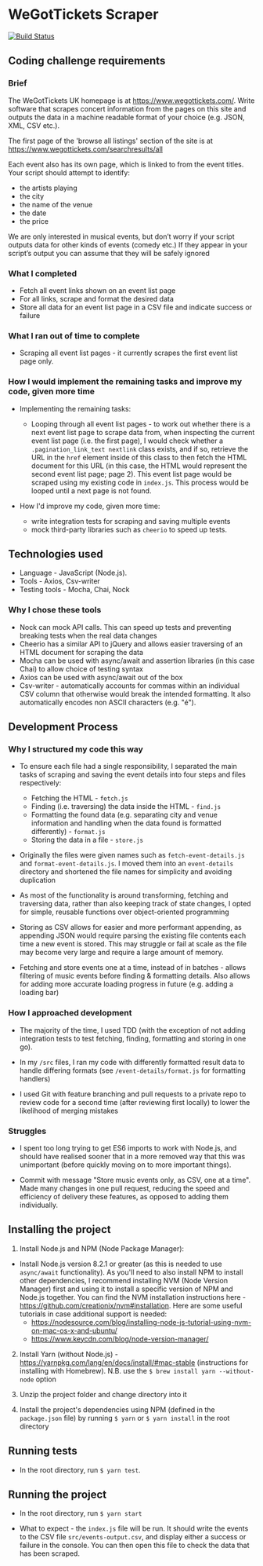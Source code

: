 # WeGotTickets Scraper

[![Build Status](https://travis-ci.org/BenRoss92/we-got-tickets-scraper.svg?branch=master)](https://travis-ci.org/BenRoss92/we-got-tickets-scraper)

## Coding challenge requirements

### Brief

The WeGotTickets UK homepage is at https://www.wegottickets.com/. Write software that scrapes concert information from the pages on this site and outputs the data in a machine readable format of your choice (e.g. JSON, XML, CSV etc.).

The first page of the 'browse all listings' section of the site is at https://www.wegottickets.com/searchresults/all

Each event also has its own page, which is linked to from the event titles. Your script should attempt to identify:
* the artists playing
* the city
* the name of the venue
* the date
* the price

We are only interested in musical events, but don’t worry if your script outputs data for other kinds of events (comedy etc.) If they appear in your script’s output you can assume that they will be safely ignored

### What I completed

* Fetch all event links shown on an event list page
* For all links, scrape and format the desired data
* Store all data for an event list page in a CSV file and indicate success or failure

### What I ran out of time to complete

* Scraping all event list pages - it currently scrapes the first event list page only.

### How I would implement the remaining tasks and improve my code, given more time

* Implementing the remaining tasks:
  * Looping through all event list pages - to work out whether there is a next event list page to scrape data from, when inspecting the current event list page (i.e. the first page), I would check whether a `.pagination_link_text nextlink` class exists, and if so, retrieve the URL in the `href` element inside of this class to then fetch the HTML document for this URL (in this case, the HTML would represent the second event list page; page 2). This event list page would be scraped using my existing code in `index.js`. This process would be looped until a next page is not found.

* How I'd improve my code, given more time:
  * write integration tests for scraping and saving multiple events
  * mock third-party libraries such as `cheerio` to speed up tests.

## Technologies used

* Language - JavaScript (Node.js).
* Tools - Axios, Csv-writer
* Testing tools - Mocha, Chai, Nock

### Why I chose these tools

* Nock can mock API calls. This can speed up tests and preventing breaking tests when the real data changes
* Cheerio has a similar API to jQuery and allows easier traversing of an HTML document for scraping the data
* Mocha can be used with async/await and assertion libraries (in this case Chai) to allow choice of testing syntax 
* Axios can be used with async/await out of the box
* Csv-writer - automatically accounts for commas within an individual CSV column that otherwise would break the intended formatting. It also automatically encodes non ASCII characters (e.g. "é").

## Development Process

### Why I structured my code this way

* To ensure each file had a single responsibility, I separated the main tasks of scraping and saving the event details into four steps and files respectively:
    * Fetching the HTML - `fetch.js`
    * Finding (i.e. traversing) the data inside the HTML - `find.js`
    * Formatting the found data (e.g. separating city and venue information and handling when the data found is formatted differently) - `format.js`
    * Storing the data in a file - `store.js`

* Originally the files were given names such as `fetch-event-details.js` and `format-event-details.js`. I moved them into an `event-details` directory and shortened the file names for simplicity and avoiding duplication

* As most of the functionality is around transforming, fetching and traversing data, rather than also keeping track of state changes, I opted for simple, reusable functions over object-oriented programming

* Storing as CSV allows for easier and more performant appending, as appending JSON would require parsing the existing file contents each time a new event is stored. This may struggle or fail at scale as the file may become very large and require a large amount of memory.

* Fetching and store events one at a time, instead of in batches - allows filtering of music events before finding & formatting details. Also allows for adding more accurate loading progress in future (e.g. adding a loading bar)

### How I approached development

* The majority of the time, I used TDD (with the exception of not adding integration tests to test fetching, finding, formatting and storing in one go).

* In my `/src` files, I ran my code with differently formatted result data to handle differing formats (see `/event-details/format.js` for formatting handlers)

* I used Git with feature branching and pull requests to a private repo to review code for a second time (after reviewing first locally) to lower the likelihood of merging mistakes

### Struggles

* I spent too long trying to get ES6 imports to work with Node.js, and should have realised sooner that in a more removed way that this was unimportant (before quickly moving on to more important things).

* Commit with message "Store music events only, as CSV, one at a time". Made many changes in one pull request, reducing the speed and efficiency of delivery these features, as opposed to adding them individually.

## Installing the project

1) Install Node.js and NPM (Node Package Manager):

* Install Node.js version 8.2.1 or greater (as this is needed to use `async/await` functionality). As you'll need to also install NPM to install other dependencies, I recommend installing NVM (Node Version Manager) first and using it to install a specific version of NPM and Node.js together. You can find the NVM installation instructions here - https://github.com/creationix/nvm#installation. Here are some useful tutorials in case additional support is needed:
    * https://nodesource.com/blog/installing-node-js-tutorial-using-nvm-on-mac-os-x-and-ubuntu/
    * https://www.keycdn.com/blog/node-version-manager/

2) Install Yarn (without Node.js) - https://yarnpkg.com/lang/en/docs/install/#mac-stable (instructions for installing with Homebrew). N.B. use the `$ brew install yarn --without-node` option

3) Unzip the project folder and change directory into it

4) Install the project's dependencies using NPM (defined in the `package.json` file) by running `$ yarn` or `$ yarn install` in the root directory

## Running tests

* In the root directory, run `$ yarn test`.

## Running the project

* In the root directory, run `$ yarn start`

* What to expect - the `index.js` file will be run. It should write the events to the CSV file `src/events-output.csv`, and display either a success or failure in the console. You can then open this file to check the data that has been scraped.